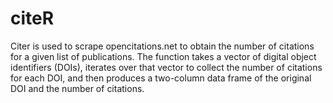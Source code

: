# citeR
Citer is used to scrape opencitations.net to obtain the number of citations for a given list of publications. The function takes a vector of digital object identifiers (DOIs), iterates over that vector to collect the number of citations for each DOI, and then produces a two-column data frame of the original DOI and the number of citations.
